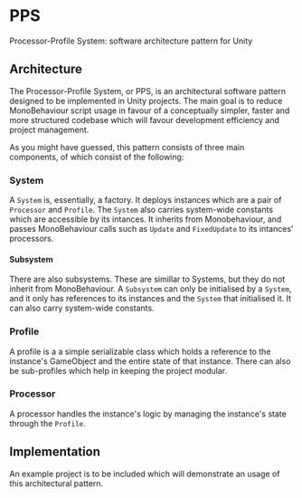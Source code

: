 # PPS
Processor-Profile System: software architecture pattern for Unity

## Architecture

The Processor-Profile System, or PPS, is an architectural software pattern designed to be implemented in Unity projects. The main goal is to reduce MonoBehaviour script usage in favour of a conceptually simpler, faster and more structured codebase which will favour development efficiency and project management.

As you might have guessed, this pattern consists of three main components, of which consist of the following:

### System
A `System` is, essentially, a factory. It deploys instances which are a pair of `Processor` and `Profile`. The `System` also carries system-wide constants which are accessible by its intances. It inherits from Monobehaviour, and passes MonoBehaviour calls such as `Update` and `FixedUpdate` to its intances' processors.

#### Subsystem
There are also subsystems. These are simillar to Systems, but they do not inherit from MonoBehaviour. A `Subsystem` can only be initialised by a `System`, and it only has references to its instances and the `System` that initialised it. It can also carry system-wide constants.

### Profile
A profile is a a simple serializable class which holds a reference to the instance's GameObject and the entire state of that instance. There can also be sub-profiles which help in keeping the project modular.

### Processor
A processor handles the instance's logic by managing the instance's state through the `Profile`. 

## Implementation

An example project is to be included which will demonstrate an usage of this architectural pattern.
